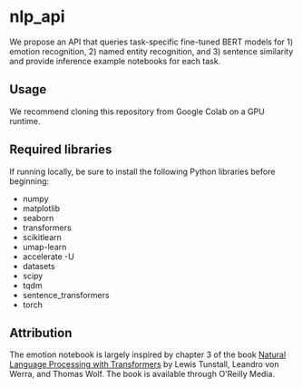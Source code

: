 # nlp_api
We propose an API that queries task-specific fine-tuned BERT models for 1) emotion recognition, 2) named entity recognition, and 3) sentence similarity and provide inference example notebooks for each task.

## Usage

We recommend cloning this repository from Google Colab on a GPU runtime.

## Required libraries

If running locally, be sure to install the following Python libraries before beginning:

- numpy
- matplotlib
- seaborn
- transformers
- scikitlearn
- umap-learn
- accelerate -U
- datasets
- scipy
- tqdm
- sentence_transformers
- torch

## Attribution

The emotion notebook is largely inspired by chapter 3 of the book <a href="https://www.oreilly.com/library/view/natural-language-processing/9781098136789/">Natural Language Processing with Transformers</a> by Lewis Tunstall, Leandro von Werra, and Thomas Wolf. The book is available through O'Reilly Media.
